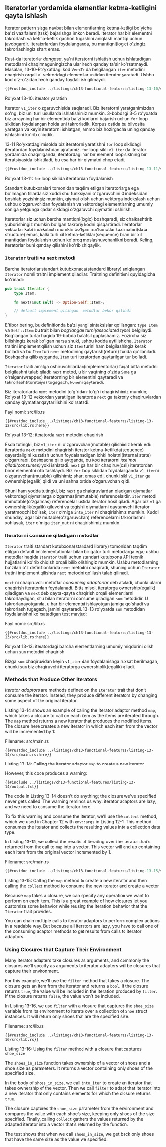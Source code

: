 ## Iteratorlar yordamida elementlar ketma-ketligini qayta ishlash

Iterator pattern sizga navbat bilan elementlarning ketma-ketligi bo'yicha ba'zi vazifalarni(task) bajarishga imkon beradi. Iterator har bir elementni takrorlash va ketma-ketlik qachon tugashini aniqlash mantiqi uchun javobgardir. Iteratorlardan foydalanganda, bu mantiqni(logic) o'zingiz takrorlashingiz shart emas.

Rust-da iteratorlar *dangasa*, ya'ni iteratorni ishlatish uchun ishlatadigan metodlarni chaqirmaguningizcha ular hech qanday ta'sir ko'rsatmaydi. Masalan, 13-10-Ro'yxatdagi kod `Vec<T>` da belgilangan `iter` metodini chaqirish orqali `v1` vektoridagi elementlar ustidan iterator yaratadi. Ushbu kod o'z-o'zidan hech qanday foydali ish qilmaydi.

```rust
{{#rustdoc_include ../listings/ch13-functional-features/listing-13-10/src/main.rs:here}}
```

<span class="caption">Ro'yxat 13-10: iterator yaratish</span>

Iterator `v1_iter` o'zgaruvchisida saqlanadi. Biz iteratorni yaratganimizdan so'ng, biz uni turli usullarda ishlatishimiz mumkin. 3-bobdagi 3-5 ro'yxatda biz arrayning har bir elementida ba'zi kodlarni bajarish uchun `for` loop siklidan foydalangan holda uni takrorladik. Korpus ostida bu bilvosita yaratgan va keyin iteratorni ishlatgan, ammo biz hozirgacha uning qanday ishlashini ko'rib chiqdik.

13-11 Ro'yxatdagi misolda biz iteratorni yaratishni `for` loop siklidagi iteratordan foydalanishdan ajratamiz. `for` loop sikli `v1_iter` da iterator yordamida chaqirilganda, iteratordagi har bir element loop siklning bir iteratsiyasida ishlatiladi, bu esa har bir qiymatni chop etadi.

```rust
{{#rustdoc_include ../listings/ch13-functional-features/listing-13-11/src/main.rs:here}}
```

<span class="caption">Ro'yxat 13-11: `for` loop siklida iteratordan foydalanish</span>

Standart kutubxonalari tomonidan taqdim etilgan iteratorlarga ega bo'lmagan tillarda siz xuddi shu funksiyani o'zgaruvchini 0 indeksidan boshlab yozishingiz mumkin, qiymat olish uchun vektorga indekslash uchun ushbu o'zgaruvchidan foydalanish va vektordagi elementlarning umumiy soniga yetgunga qadar sikldagi o'zgaruvchi qiymatini oshirish.

Iteratorlar siz uchun barcha mantiqni(logic) boshqaradi, siz chalkashtirib yuborishingiz mumkin bo'lgan takroriy kodni qisqartiradi. Iteratorlar vektorlar kabi indekslash mumkin bo'lgan ma'lumotlar tuzilmalari(data structure) emas, balki turli xil ketma-ketliklar(sequence) bilan bir xil mantiqdan foydalanish uchun ko'proq moslashuvchanlikni beradi. Keling, iteratorlar buni qanday qilishini ko'rib chiqaylik.

### `Iterator` traiti va `next` metodi

Barcha iteratorlar standart kutubxonada(standard library) aniqlangan `Iterator` nomli traitni implement qiladilar. Traitning definitioni quyidagicha ko'rinadi:

```rust
pub trait Iterator {
    type Item;

    fn next(&mut self) -> Option<Self::Item>;

    // default implement qilingan  metodlar bekor qilindi
}
```

Eʼtibor bering, bu definitionda baʼzi yangi sintaksislar qoʻllangan: `type Item` va `Self::Item` bu trait bilan *bogʻlangan turni(associated type)* belgilaydi. Bog'langan turlar haqida 19-bobda batafsil gaplashamiz. Hozircha siz bilishingiz kerak bo'lgan narsa shuki, ushbu kodda aytilishicha, `Iterator` traitini implement qilish uchun siz `Item` turini ham belgilashingiz kerak bo'ladi va bu `Item` turi `next` metodining qaytarish(return) turida qo'llaniladi. Boshqacha qilib aytganda, `Item` turi iteratordan qaytarilgan tur bo'ladi.

`Iterator` traiti amalga oshiruvchilardan(implementorlar) faqat bitta metodni belgilashni talab qiladi: `next` metod, u bir vaqtning o'zida `Some` ga o'ralgan(wrapped) iteratorning bir elementini qaytaradi va takrorlash(iteratsiya) tugagach, `None`ni qaytaradi.

Biz iteratorlarda `next` metodini to'g'ridan-to'g'ri chaqirishimiz mumkin; Ro'yxat 13-12 vektordan yaratilgan iteratorda `next` ga takroriy chaqiruvlardan qanday qiymatlar qaytarilishini ko'rsatadi.

<span class="filename">Fayl nomi: src/lib.rs</span>

```rust,noplayground
{{#rustdoc_include ../listings/ch13-functional-features/listing-13-12/src/lib.rs:here}}
```

<span class="caption">Ro'yxat 13-12: iteratorda `next` metodini chaqirish</span>

Esda tutingki, biz `v1_iter` ni o'zgaruvchan(mutable) qilishimiz kerak edi: iteratorda `next` metodini chaqirish iterator ketma-ketlikda(sequence) qayerdaligini kuzatish uchun foydalanadigan ichki holatni(internal state) o'zgartiradi. Boshqacha qilib aytganda, bu kod iteratorni *iste'mol qiladi(consumes)* yoki ishlatadi. `next` ga har bir chaqiruv(call) iteratordan biror elementni olib tashlaydi. Biz `for` loop siklidan foydalanganda `v1_iter`ni o‘zgaruvchan(mutable) qilishimiz shart emas edi, chunki sikl `v1_iter` ga ownership(egalik) qildi va uni sahna ortida o‘zgaruvchan qildi.

Shuni ham yodda tutingki, biz `next` ga chaiqruvlardan oladigan qiymatlar vektordagi qiymatlarga o'zgarmas(immutable) referencelardir. `iter` metodi immutable(o'zgarmas) referencelar ustida iterator hosil qiladi. Agar biz `v1` ga ownershiplik(egalik) qiluvchi va tegishli qiymatlarni qaytaruvchi iterator yaratmoqchi bo'lsak, `iter` o‘rniga `into_iter` ni chaqirishimiz mumkin. Xuddi shunday, agar biz mutable(o'zgaruvchan) referencelarni takrorlashni xohlasak, `iter` o'rniga `iter_mut` ni chaqirishimiz mumkin.

### Iteratorni consume qiladigan metodlar

`Iterator` traiti standart kutubxona(standard library) tomonidan taqdim etilgan default implementationlar bilan bir qator turli metodlarga ega; ushbu metodlar haqida `Iterator` traiti uchun standart kutubxona API texnik hujjatlarini ko'rib chiqish orqali bilib olishingiz mumkin. Ushbu metodlarning ba'zilari o'z definitionlarida `next` metodni chaqiradi, shuning uchun `Iterator` tratini implement qilishda `next` metodni qo'llash talab qilinadi.

`next` ni chaqiruvchi metoflar *consuming adaptorlar* deb ataladi, chunki ularni chaqirish iteratordan foydalanadi. Bitta misol, iteratorga ownership(egalik) qiladigan va `next` deb qayta-qayta chaqirish orqali elementlarni takrorlaydigan, shu bilan iteratorni consume qiladigan `sum` metodidir. U takrorlanayotganda, u har bir elementni ishlayotgan jamiga qo'shadi va takrorlash tugagach, jamini qaytaradi. 13-13 ro'yxatda `sum` metodidan foydalanishni ko'rsatadigan test mavjud:

<span class="filename">Fayl nomi: src/lib.rs</span>

```rust,noplayground
{{#rustdoc_include ../listings/ch13-functional-features/listing-13-13/src/lib.rs:here}}
```

<span class="caption">Ro'yxat 13-13: iteratordagi barcha elementlarning umumiy miqdorini olish uchun `sum` metodini chaqirish</span>

Bizga `sum` chaqiruvidan keyin `v1_iter` dan foydalanishga ruxsat berilmagan, chunki `sum` biz chaqiruvchi iteratorga ownershiplik(egalik) qiladi.

### Methods that Produce Other Iterators

*Iterator adaptors* are methods defined on the `Iterator` trait that don’t
consume the iterator. Instead, they produce different iterators by changing
some aspect of the original iterator.

Listing 13-14 shows an example of calling the iterator adaptor method `map`,
which takes a closure to call on each item as the items are iterated through.
The `map` method returns a new iterator that produces the modified items. The
closure here creates a new iterator in which each item from the vector will be
incremented by 1:

<span class="filename">Filename: src/main.rs</span>

```rust,not_desired_behavior
{{#rustdoc_include ../listings/ch13-functional-features/listing-13-14/src/main.rs:here}}
```

<span class="caption">Listing 13-14: Calling the iterator adaptor `map` to
create a new iterator</span>

However, this code produces a warning:

```console
{{#include ../listings/ch13-functional-features/listing-13-14/output.txt}}
```

The code in Listing 13-14 doesn’t do anything; the closure we’ve specified
never gets called. The warning reminds us why: iterator adaptors are lazy, and
we need to consume the iterator here.

To fix this warning and consume the iterator, we’ll use the `collect` method,
which we used in Chapter 12 with `env::args` in Listing 12-1. This method
consumes the iterator and collects the resulting values into a collection data
type.

In Listing 13-15, we collect the results of iterating over the iterator that’s
returned from the call to `map` into a vector. This vector will end up
containing each item from the original vector incremented by 1.

<span class="filename">Filename: src/main.rs</span>

```rust
{{#rustdoc_include ../listings/ch13-functional-features/listing-13-15/src/main.rs:here}}
```

<span class="caption">Listing 13-15: Calling the `map` method to create a new
iterator and then calling the `collect` method to consume the new iterator and
create a vector</span>

Because `map` takes a closure, we can specify any operation we want to perform
on each item. This is a great example of how closures let you customize some
behavior while reusing the iteration behavior that the `Iterator` trait
provides.

You can chain multiple calls to iterator adaptors to perform complex actions in
a readable way. But because all iterators are lazy, you have to call one of the
consuming adaptor methods to get results from calls to iterator adaptors.

### Using Closures that Capture Their Environment

Many iterator adapters take closures as arguments, and commonly the closures
we’ll specify as arguments to iterator adapters will be closures that capture
their environment.

For this example, we’ll use the `filter` method that takes a closure. The
closure gets an item from the iterator and returns a `bool`. If the closure
returns `true`, the value will be included in the iteration produced by
`filter`. If the closure returns `false`, the value won’t be included.

In Listing 13-16, we use `filter` with a closure that captures the `shoe_size`
variable from its environment to iterate over a collection of `Shoe` struct
instances. It will return only shoes that are the specified size.

<span class="filename">Filename: src/lib.rs</span>

```rust,noplayground
{{#rustdoc_include ../listings/ch13-functional-features/listing-13-16/src/lib.rs}}
```

<span class="caption">Listing 13-16: Using the `filter` method with a closure
that captures `shoe_size`</span>

The `shoes_in_size` function takes ownership of a vector of shoes and a shoe
size as parameters. It returns a vector containing only shoes of the specified
size.

In the body of `shoes_in_size`, we call `into_iter` to create an iterator
that takes ownership of the vector. Then we call `filter` to adapt that
iterator into a new iterator that only contains elements for which the closure
returns `true`.

The closure captures the `shoe_size` parameter from the environment and
compares the value with each shoe’s size, keeping only shoes of the size
specified. Finally, calling `collect` gathers the values returned by the
adapted iterator into a vector that’s returned by the function.

The test shows that when we call `shoes_in_size`, we get back only shoes
that have the same size as the value we specified.

